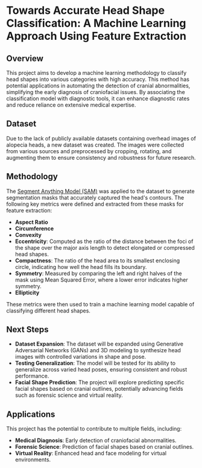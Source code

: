 # Towards Accurate Head Shape Classification: A Machine Learning Approach Using Feature Extraction

## Overview
This project aims to develop a machine learning methodology to classify head shapes into various categories with high accuracy. This method has potential applications in automating the detection of cranial abnormalities, simplifying the early diagnosis of craniofacial issues. By associating the classification model with diagnostic tools, it can enhance diagnostic rates and reduce reliance on extensive medical expertise.

## Dataset
Due to the lack of publicly available datasets containing overhead images of alopecia heads, a new dataset was created. The images were collected from various sources and preprocessed by cropping, rotating, and augmenting them to ensure consistency and robustness for future research.

## Methodology
The [Segment Anything Model (SAM)](https://segment-anything.com/) was applied to the dataset to generate segmentation masks that accurately captured the head's contours. The following key metrics were defined and extracted from these masks for feature extraction:
- **Aspect Ratio**
- **Circumference**
- **Convexity**
- **Eccentricity**: Computed as the ratio of the distance between the foci of the shape over the major axis length to detect elongated or compressed head shapes.
- **Compactness**: The ratio of the head area to its smallest enclosing circle, indicating how well the head fills its boundary.
- **Symmetry**: Measured by comparing the left and right halves of the mask using Mean Squared Error, where a lower error indicates higher symmetry.
- **Ellipticity**

These metrics were then used to train a machine learning model capable of classifying different head shapes.

## Next Steps
- **Dataset Expansion**: The dataset will be expanded using Generative Adversarial Networks (GANs) and 3D modeling to synthesize head images with controlled variations in shape and pose.
- **Testing Generalization**: The model will be tested for its ability to generalize across varied head poses, ensuring consistent and robust performance.
- **Facial Shape Prediction**: The project will explore predicting specific facial shapes based on cranial outlines, potentially advancing fields such as forensic science and virtual reality.

## Applications
This project has the potential to contribute to multiple fields, including:
- **Medical Diagnosis**: Early detection of craniofacial abnormalities.
- **Forensic Science**: Prediction of facial shapes based on cranial outlines.
- **Virtual Reality**: Enhanced head and face modeling for virtual environments.

